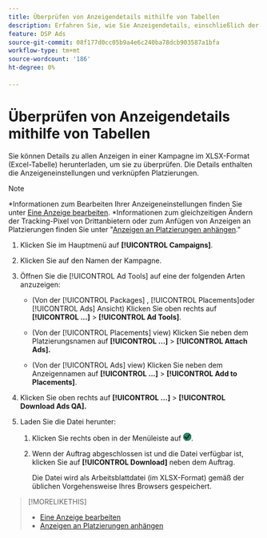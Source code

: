 ```yaml
---
title: Überprüfen von Anzeigendetails mithilfe von Tabellen
description: Erfahren Sie, wie Sie Anzeigendetails, einschließlich der Anzeigeneinstellungen und der zugehörigen Platzierungen, mithilfe von Tabellen überprüfen können.
feature: DSP Ads
source-git-commit: 08f177d0cc05b9a4e6c240ba78dcb903587a1bfa
workflow-type: tm+mt
source-wordcount: '186'
ht-degree: 0%

---
```


# Überprüfen von Anzeigendetails mithilfe von Tabellen

Sie können Details zu allen Anzeigen in einer Kampagne im XLSX-Format (Excel-Tabelle) herunterladen, um sie zu überprüfen. Die Details enthalten die Anzeigeneinstellungen und verknüpfen Platzierungen.<!-- Clarify once I can get this to work: Do these include all ads in the campaign, only active ads in live or pending campaigns, or what? -->

>[!NOTE]
>
>*Informationen zum Bearbeiten Ihrer Anzeigeneinstellungen finden Sie unter [Eine Anzeige bearbeiten](/help/dsp/campaign-management/ads/ad-edit.md).
>*Informationen zum gleichzeitigen Ändern der Tracking-Pixel von Drittanbietern oder zum Anfügen von Anzeigen an Platzierungen finden Sie unter &quot;[Anzeigen an Platzierungen anhängen](/help/dsp/campaign-management/ads/ad-attach-to-placement.md).&quot;

1. Klicken Sie im Hauptmenü auf **[!UICONTROL Campaigns]**.

1. Klicken Sie auf den Namen der Kampagne.

1. Öffnen Sie die [!UICONTROL Ad Tools] auf eine der folgenden Arten anzuzeigen:

   * (Von der [!UICONTROL Packages] , [!UICONTROL Placements]oder [!UICONTROL Ads] Ansicht) Klicken Sie oben rechts auf **[!UICONTROL ...]** > **[!UICONTROL Ad Tools]**.

   * (Von der [!UICONTROL Placements] view) Klicken Sie neben dem Platzierungsnamen auf **[!UICONTROL ...]** > **[!UICONTROL Attach Ads].**

   * (Von der [!UICONTROL Ads] view) Klicken Sie neben dem Anzeigennamen auf  **[!UICONTROL ...]** > **[!UICONTROL Add to Placements]**.

1. Klicken Sie oben rechts auf **[!UICONTROL ...]** > **[!UICONTROL Download Ads QA].**

1. Laden Sie die Datei herunter:

   1. Klicken Sie rechts oben in der Menüleiste auf ![Aufträge](/help/dsp/assets/downloads.png).

   1. Wenn der Auftrag abgeschlossen ist und die Datei verfügbar ist, klicken Sie auf **[!UICONTROL Download]** neben dem Auftrag.

      Die Datei wird als Arbeitsblattdatei (im XLSX-Format) gemäß der üblichen Vorgehensweise Ihres Browsers gespeichert.

>[!MORELIKETHIS]
>
>* [Eine Anzeige bearbeiten](/help/dsp/campaign-management/ads/ad-edit.md)
>* [Anzeigen an Platzierungen anhängen](/help/dsp/campaign-management/ads/ad-attach-to-placement.md)

